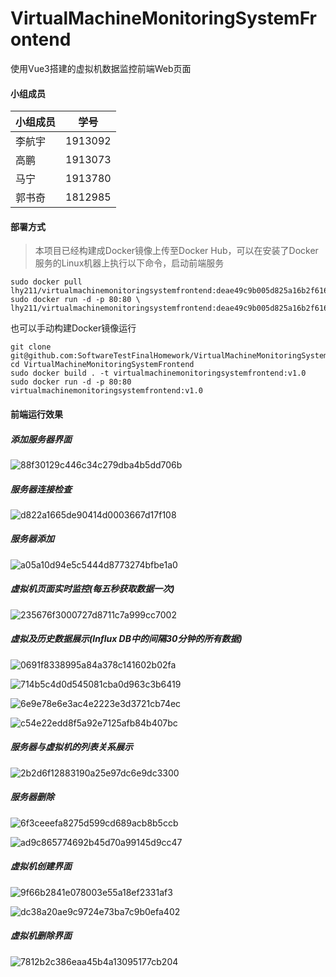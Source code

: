 # VirtualMachineMonitoringSystemFrontend
使用Vue3搭建的虚拟机数据监控前端Web页面

#### 小组成员

| 小组成员 | 学号    |
| -------- | ------- |
| 李航宇   | 1913092 |
| 高鹏     | 1913073 |
| 马宁     | 1913780 |
| 郭书奇   | 1812985 |

#### 部署方式

>本项目已经构建成Docker镜像上传至Docker Hub，可以在安装了Docker服务的Linux机器上执行以下命令，启动前端服务

```shell
sudo docker pull lhy211/virtualmachinemonitoringsystemfrontend:deae49c9b005d825a16b2f616a9ab0471d9ac05a
sudo docker run -d -p 80:80 \
lhy211/virtualmachinemonitoringsystemfrontend:deae49c9b005d825a16b2f616a9ab0471d9ac05a
```

也可以手动构建Docker镜像运行

```shell
git clone git@github.com:SoftwareTestFinalHomework/VirtualMachineMonitoringSystemFrontend.git
cd VirtualMachineMonitoringSystemFrontend
sudo docker build . -t virtualmachinemonitoringsystemfrontend:v1.0
sudo docker run -d -p 80:80 virtualmachinemonitoringsystemfrontend:v1.0
```

#### 前端运行效果

##### 添加服务器界面

<img src="./document/88f30129c446c34c279dba4b5dd706b.png" alt="88f30129c446c34c279dba4b5dd706b"  />

##### 服务器连接检查

<img src="./document/d822a1665de90414d0003667d17f108.png" alt="d822a1665de90414d0003667d17f108"  />

##### 服务器添加

<img src="./document/a05a10d94e5c5444d8773274bfbe1a0.png" alt="a05a10d94e5c5444d8773274bfbe1a0"  />

##### 虚拟机页面实时监控(每五秒获取数据一次)

![235676f3000727d8711c7a999cc7002](./document/235676f3000727d8711c7a999cc7002.png)

##### 虚拟及历史数据展示(Influx DB中的间隔30分钟的所有数据)

![0691f8338995a84a378c141602b02fa](./document/0691f8338995a84a378c141602b02fa.png)

![714b5c4d0d545081cba0d963c3b6419](./document/714b5c4d0d545081cba0d963c3b6419.png)

![6e9e78e6e3ac4e2223e3d3721cb74ec](./document/6e9e78e6e3ac4e2223e3d3721cb74ec.png)

![c54e22edd8f5a92e7125afb84b407bc](./document/c54e22edd8f5a92e7125afb84b407bc.png)

##### 服务器与虚拟机的列表关系展示

![2b2d6f12883190a25e97dc6e9dc3300](./document/2b2d6f12883190a25e97dc6e9dc3300.png)

##### 服务器删除

![6f3ceeefa8275d599cd689acb8b5ccb](./document/6f3ceeefa8275d599cd689acb8b5ccb.png)

![ad9c865774692b45d70a99145d9cc47](./document/ad9c865774692b45d70a99145d9cc47.png)



##### 虚拟机创建界面

![9f66b2841e078003e55a18ef2331af3](./document/9f66b2841e078003e55a18ef2331af3.png)

![dc38a20ae9c9724e73ba7c9b0efa402](./document/dc38a20ae9c9724e73ba7c9b0efa402.png)

##### 虚拟机删除界面

![7812b2c386eaa45b4a13095177cb204](./document/7812b2c386eaa45b4a13095177cb204.png)
